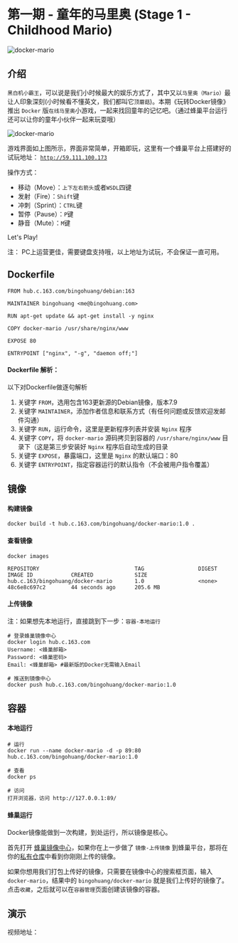 第一期 - 童年的马里奥 (Stage 1 - Childhood Mario)
===
![docker-mario](http://nos.126.net/comb/docker-mario-game.jpg)


## 介绍
`黑白机小霸王`，可以说是我们小时候最大的娱乐方式了，其中又以`马里奥（Mario）`最让人印象深刻(小时候看不懂英文，我们都叫它`顶蘑菇`)。本期《玩转Docker镜像》推出 `Docker` 版`在线马里奥`小游戏，一起来找回童年的记忆吧。（通过蜂巢平台运行还可以让你的童年小伙伴一起来玩耍哦）

![docker-mario](http://nos.126.net/comb/docker-mario.png)

游戏界面如上图所示，界面非常简单，开箱即玩，这里有一个蜂巢平台上搭建好的试玩地址： [`http://59.111.100.173`](http://59.111.100.173)

操作方式：
+ 移动（Move）：`上下左右箭头`或者`WSDL`四键
+ 发射（Fire）：`Shift`键
+ 冲刺（Sprint）：`CTRL`键
+ 暂停（Pause）：`P`键
+ 静音（Mute）：`M`键

Let's Play!

注： PC上运营更佳，需要键盘支持哦，以上地址为试玩，不会保证一直可用。

## Dockerfile
```
FROM hub.c.163.com/bingohuang/debian:163

MAINTAINER bingohuang <me@bingohuang.com>

RUN apt-get update && apt-get install -y nginx

COPY docker-mario /usr/share/nginx/www

EXPOSE 80

ENTRYPOINT ["nginx", "-g", "daemon off;"]
```
#### Dockerfile 解析：
以下对Dockerfile做逐句解析

1. 关键字 `FROM`，选用包含163更新源的Debian镜像，版本7.9
2. 关键字 `MAINTAINER`，添加作者信息和联系方式（有任何问题或反馈欢迎发邮件沟通）
3. 关键字 `RUN`，运行命令，这里是更新程序列表并安装 `Nginx` 程序
4. 关键字 `COPY`，将 `docker-mario` 源码拷贝到容器的 `/usr/share/nginx/www` 目录下（这是第三步安装好 `Nginx` 程序后自动生成的目录
5. 关键字 `EXPOSE`，暴露端口，这里是 `Nginx` 的默认端口：80
6. 关键字 `ENTRYPOINT`，指定容器运行的默认指令（不会被用户指令覆盖）


## 镜像

#### 构建镜像
```
docker build -t hub.c.163.com/bingohuang/docker-mario:1.0 .
```
#### 查看镜像
```
docker images

REPOSITORY                              TAG                 DIGEST              IMAGE ID            CREATED             SIZE
hub.c.163/bingohuang/docker-mario       1.0                 <none>              48c6e8c697c2        44 seconds ago      205.6 MB
```
#### 上传镜像
注：如果想先本地运行，直接跳到下一步：`容器-本地运行`
```
# 登录蜂巢镜像中心
docker login hub.c.163.com
Username: <蜂巢邮箱>
Password: <蜂巢密码>
Email: <蜂巢邮箱> #最新版的Docker无需输入Email

# 推送到镜像中心
docker push hub.c.163.com/bingohuang/docker-mario:1.0
```

## 容器
#### 本地运行
```
# 运行
docker run --name docker-mario -d -p 89:80 hub.c.163.com/bingohuang/docker-mario:1.0

# 查看
docker ps

# 访问
打开浏览器，访问 http://127.0.0.1:89/
```
#### 蜂巢运行
Docker镜像能做到一次构建，到处运行，所以镜像是核心。

首先打开 [蜂巢镜像中心](https://c.163.com/hub#/m/home/)，如果你在上一步做了 `镜像-上传镜像` 到蜂巢平台，那将在你的[私有仓库](https://c.163.com/dashboard#/m/mirrorRepo/)中看到你刚刚上传的镜像。

如果你想用我们打包上传好的镜像，只需要在镜像中心的搜索框页面，输入 `docker-mario`，结果中的 `bingohuang/docker-mario` 就是我们上传好的镜像了。 点击`收藏`，之后就可以在`容器管理`页面创建该镜像的容器。

## 演示
视频地址：
